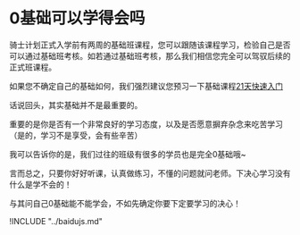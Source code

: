 # 0基础可以学得会吗

骑士计划正式入学前有两周的基础班课程，您可以跟随该课程学习，检验自己是否可以通过基础班考核。如若通过基础班考核，那么我们相信您完全可以驾驭后续的正式班课程。

如果您不确定自己的基础如何，我们强烈建议您预习一下基础课程[21天快速入门](https://study.163.com/course/introduction/1004526016.htm)

话说回头，其实基础并不是最重要的。  

重要的是你是否有一个非常良好的学习态度，以及是否愿意摒弃杂念来吃苦学习（是的，学习不是享受，会有些辛苦）  

我可以告诉你的是，我们过往的班级有很多的学员也是完全0基础哦~  

言而总之，只要你好好听课，认真做练习，不懂的问题就问老师。下决心学习没有什么是学不会的！  

与其问自己0基础能不能学会，不如先确定你要下定要学习的决心！  

!INCLUDE "../baidujs.md"
